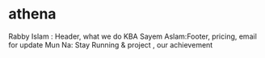 # athena

Rabby Islam : Header, what we do
KBA Sayem Aslam:Footer, pricing, email for update
Mun Na: Stay Running & project , our achievement
